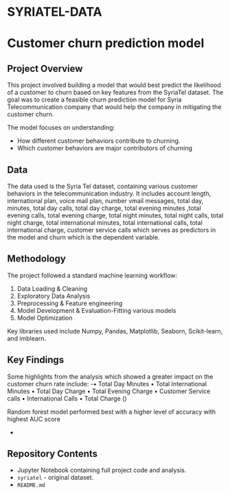 # SYRIATEL-DATA
# Customer churn prediction model

## Project Overview
This project involved building a model that would best predict the likelihood of a customer to churn based on key features from the SyriaTel dataset. The goal was to create a feasible churn prediction model for Syria Telecommunication company that would help the company in mitigating the customer churn.

The model focuses on understanding:
- How different customer  behaviors contribute to churning.
- Which customer behaviors are major contributors of churning 

## Data
The data used is the Syria Tel dataset, containing various customer behaviors in the telecommunication industry. It includes account length, international plan,
voice mail plan, number vmail messages, total day, minutes, total day
calls, total day charge, total evening minutes ,total evening calls,
total evening charge, total night minutes, total night calls, total night
charge, total international minutes, total international calls, total
international charge, customer service calls which serves as predictors in the model and churn which is the dependent variable.

## Methodology
The project followed a standard machine learning workflow:
1. Data Loading & Cleaning
2. Exploratory Data Analysis
3. Preprocessing & Feature engineering
4. Model Development & Evaluation-Fitting various models
5. Model Optimization

Key libraries used include Numpy, Pandas, Matplotlib, Seaborn, Scikit-learn, and imblearn.

## Key Findings
Some highlights from the analysis which showed a greater impact on the customer churn rate include:
-• Total Day Minutes
• Total International Minutes
• Total Day Charge
• Total Evening Charge
• Customer Service calls
• International Calls
• Total Charge ()

Random forest model performed best with a higher level of accuracy with highest AUC score

- 

## Repository Contents
- Jupyter Notebook containing full project code and analysis.
- `syriatel` - original dataset.
- `README.md`

